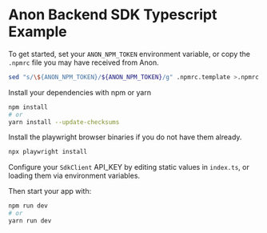 # Anon Backend SDK Typescript Example

To get started, set your `ANON_NPM_TOKEN` environment variable, or copy the `.npmrc` file you may have received from Anon.

```sh
sed "s/\${ANON_NPM_TOKEN}/${ANON_NPM_TOKEN}/g" .npmrc.template >.npmrc
```

Install your dependencies with npm or yarn

```sh
npm install
# or
yarn install --update-checksums
```

Install the playwright browser binaries if you do not have them already.

```sh
npx playwright install
```

Configure your `SdkClient` API_KEY by editing static values in `index.ts`, or loading them via environment variables.

Then start your app with:

```sh
npm run dev
# or
yarn run dev
```
